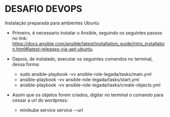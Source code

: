 # DESAFIO DEVOPS

Instalação preparada para ambientes Ubuntu 
 - Primeiro, é necessario instalar o Ansible, seguindo os seguintes passos no link: https://docs.ansible.com/ansible/latest/installation_guide/intro_installation.html#latest-releases-via-apt-ubuntu
 
 - Depois, de instalado, executar os seguintes comandos no terminal, dessa forma: 
 
    - sudo ansible-playbook -vv ansible-role-legada/tasks/main.yml
    - ansible-playbook -vv ansible-role-legada/tasks/start.yml
    - ansible-playbook -vv ansible-role-legada/tasks/create-objects.yml
    
  - Assim que os objetos forem criados, digitar no terminal o comando para cessar a url do wordpress:
    - minikube service service  --url
   
